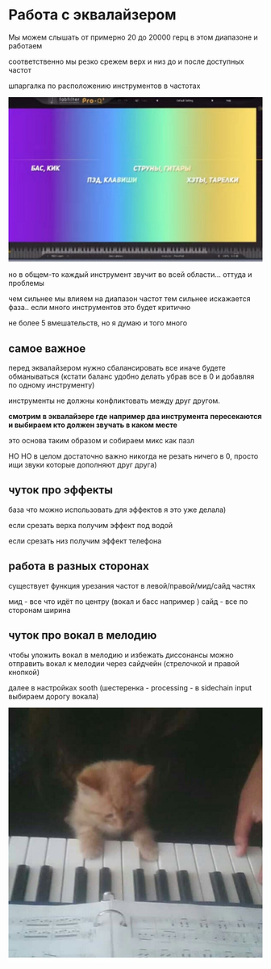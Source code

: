 # Работа с эквалайзером
Мы можем слышать от примерно 20 до 20000 герц в этом диапазоне и работаем

соответственно мы резко срежем верх и низ до и после доступных частот 

шпаргалка по расположению инструментов в частотах

![шпаргалка](шпаргалка.png)

но в общем-то каждый инструмент звучит во всей области... оттуда и проблемы

чем сильнее мы влияем на диапазон частот тем сильнее искажается фаза.. если много инструментов это будет критично 

не более 5 вмешательств, но я думаю и того много
## самое важное 

перед эквалайзером нужно сбалансировать все иначе будете обманываться 
(кстати баланс удобно делать убрав все в 0 и добавляя по одному инструменту)

инструменты не должны конфликтовать между друг другом.

**смотрим в эквалайзере где например два инструмента пересекаются и выбираем кто должен звучать в каком месте**

это основа таким образом и собираем микс как пазл

НО НО в целом достаточно важно никогда не резать ничего в 0, просто ищи звуки которые дополняют друг друга)
## чуток про эффекты

база что можно использовать для эффектов я это уже делала)

если срезать верха получим эффект под водой

если срезать низ получим эффект телефона

## работа в разных сторонах

существует функция урезания частот в левой/правой/мид/сайд частях

мид -  все что идёт по центру (вокал и басс например )
сайд - все по сторонам ширина

## чуток про вокал в мелодию

чтобы уложить вокал в мелодию и избежать диссонансы
можно отправить вокал к мелодии через сайдчейн (стрелочкой и правой кнопкой)

далее в настройках sooth (шестеренка - processing - в sidechain input выбираем дорогу вокала)

![китик](кит.png)
